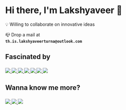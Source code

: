 #  __Hi there, I'm Lakshyaveer__ 👋

💡 Willing to collaborate on innovative ideas

📪 Drop a mail at <code> __th.is.lakshyaveerturna@outlook.com__ </code>


## Fascinated by
<h3>
  <a href="https://python.org">
    <img src="https://skillicons.dev/icons?i=python" />
  </a>

  <a href="https://javascript.com">
    <img src="https://skillicons.dev/icons?i=js" />
  </a>
  
  <a href="https://html.com">
    <img src="https://skillicons.dev/icons?i=html" />
  </a>

  <a href="https://www.w3schools.com/css/">
    <img src="https://skillicons.dev/icons?i=css" />
  </a>

  <a href="https://dart.dev/">
    <img src="https://skillicons.dev/icons?i=dart" />
  </a>
  
  <a href="https://flutter.dev">
    <img src="https://skillicons.dev/icons?i=flutter" />
  </a>
    <a href="https://react.dev/">
    <img src="https://skillicons.dev/icons?i=react" />
  </a>

  </h3>
  
## Wanna know me more?

<h3>
  <a href="https://discordapp.com/users/884461843760971826">
    <img src="https://skillicons.dev/icons?i=discord" />
  </a>

  <a href="https://x.com/GreenMongoose_">
    <img src="https://skillicons.dev/icons?i=twitter" />
  </a>
  
  <a href="https://stackoverflow.com/users/22088314/lakshyaveer">
    <img src="https://skillicons.dev/icons?i=stackoverflow" />
  </a>

  
</h3>







<!---
im-lakshyaveerturna/im-lakshyaveerturna is a ✨ special ✨ repository because its `README.md` (this file) appears on your GitHub profile.
You can click the Preview link to take a look at your changes.
--->
